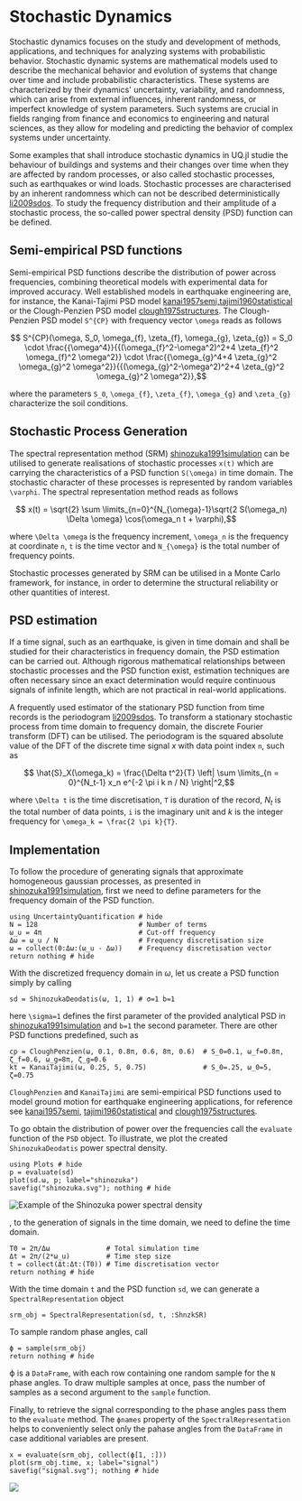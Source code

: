 # Stochastic Dynamics

Stochastic dynamics focuses on the study and development of methods, applications, and techniques for analyzing systems with probabilistic behavior. Stochastic dynamic systems are mathematical models used to describe the mechanical behavior and evolution of systems that change over time and include probabilistic characteristics. These systems are characterized by their dynamics' uncertainty, variability, and randomness, which can arise from external influences, inherent randomness, or imperfect knowledge of system parameters. Such systems are crucial in fields ranging from finance and economics to engineering and natural sciences, as they allow for modeling and predicting the behavior of complex systems under uncertainty.

Some examples that shall introduce stochastic dynamics in UQ.jl studie the behaviour of buildings and systems and their changes over time when they are affected by random processes, or also called stochastic processes, such as earthquakes or wind loads. Stochastic processes are characterised by an inherent randomness which can not be described deterministically [li2009sdos](@cite). To study the frequency distribution and their amplitude of a stochastic process, the so-called power spectral density (PSD) function can be defined.

## Semi-empirical PSD functions

Semi-empirical PSD functions describe the distribution of power across frequencies, combining theoretical models with experimental data for improved accuracy. Well established models in earthquake engineering are, for instance, the Kanai-Tajimi PSD model [kanai1957semi,tajimi1960statistical](@cite) or the Clough-Penzien PSD model [clough1975structures](@cite). The Clough-Penzien PSD model ``S^{CP}`` with frequency vector ``\omega`` reads as follows

```math
    S^{CP}(\omega, S_0, \omega_{f}, \zeta_{f}, \omega_{g}, \zeta_{g}) = S_0 \cdot \frac{{\omega^4}}{{(\omega_{f}^2-\omega^2)^2+4  \zeta_{f}^2  \omega_{f}^2  \omega^2}} \cdot \frac{{\omega_{g}^4+4  \zeta_{g}^2  \omega_{g}^2  \omega^2}}{{(\omega_{g}^2-\omega^2)^2+4  \zeta_{g}^2  \omega_{g}^2  \omega^2}},
```

where the parameters ``S_0``, ``\omega_{f}``, ``\zeta_{f}``, ``\omega_{g}`` and ``\zeta_{g}`` characterize the soil conditions.

## Stochastic Process Generation

The spectral representation method (SRM) [shinozuka1991simulation](@cite) can be utilised to generate realisations of stochastic processes ``x(t)`` which are carrying the characteristics of a PSD function ``S(\omega)`` in time domain. The stochastic character of these processes is represented by random variables ``\varphi``. The spectral representation method reads as follows

```math
    x(t) = \sqrt{2} \sum \limits_{n=0}^{N_{\omega}-1}\sqrt{2 S(\omega_n) \Delta \omega} \cos(\omega_n t + \varphi),
```

where ``\Delta \omega`` is the frequency increment, ``\omega_n`` is the frequency at coordinate ``n``, ``t`` is the time vector and ``N_{\omega}`` is the total number of frequency points.

Stochastic processes generated by SRM can be utilised in a Monte Carlo framework, for instance, in order to determine the structural reliability or other quantities of interest.

## PSD estimation

If a time signal, such as an earthquake, is given in time domain and shall be studied for their characteristics in frequency domain, the PSD estimation can be carried out. Although rigorous mathematical relationships between stochastic processes and the PSD function exist, estimation techniques are often necessary since an exact determination would require continuous signals of infinite length, which are not practical in real-world applications.

A frequently used estimator of the stationary PSD function from time records is the periodogram [li2009sdos](@cite). To transform a stationary stochastic process from time domain to frequency domain, the discrete Fourier transform (DFT) can be utilised. The periodogram is the squared absolute value of the DFT of the discrete time signal $x$ with data point index ``n``, such as

```math
    \hat{S}_X(\omega_k) = \frac{\Delta t^2}{T} \left| \sum \limits_{n = 0}^{N_t-1} x_n e^{-2 \pi i k n / N} \right|^2,
```

where ``\Delta t`` is the time discretisation, ``T`` is duration of the record, $N_t$ is the total number of data points, ``i`` is the imaginary unit and $k$ is the integer frequency for ``\omega_k = \frac{2 \pi k}{T}``.

## Implementation

To follow the procedure of generating signals that approximate homogeneous gaussian processes, as presented in [shinozuka1991simulation](@cite), first we need to define parameters for the frequency domain of the PSD function.

```@example ShinozukaPSDestimation
using UncertaintyQuantification # hide
N = 128                         # Number of terms
ω_u = 4π                        # Cut-off frequency
Δω = ω_u / N                    # Frequency discretisation size
ω = collect(0:Δω:(ω_u - Δω))    # Frequency discretisation vector
return nothing # hide
```

With the discretized frequency domain in $\omega$, let us create a PSD function simply by calling

```@example ShinozukaPSDestimation
sd = ShinozukaDeodatis(ω, 1, 1) # σ=1 b=1
```

here ``\sigma=1`` defines the first parameter of the provided analytical PSD in [shinozuka1991simulation](@cite) and ``b=1`` the second parameter. There are other PSD functions predefined, such as

```@example ShinozukaPSDestimation
cp = CloughPenzien(ω, 0.1, 0.8π, 0.6, 8π, 0.6)  # S_0=0.1, ω_f=0.8π, ζ_f=0.6, ω_g=8π, ζ_g=0.6
kt = KanaiTajimi(ω, 0.25, 5, 0.75)              # S_0=.25, ω_0=5, ζ=0.75
```

`CloughPenzien` and `KanaiTajimi` are semi-empirical PSD functions used to model ground motion for earthquake engineering applications, for reference see [kanai1957semi](@cite), [tajimi1960statistical](@cite) and [clough1975structures](@cite).

To go obtain the distribution of power over the frequencies call the `evaluate` function of the `PSD` object. To illustrate, we plot the created `ShinozukaDeodatis` power spectral density.

```@example ShinozukaPSDestimation
using Plots # hide
p = evaluate(sd)
plot(sd.ω, p; label="shinozuka")
savefig("shinozuka.svg"); nothing # hide
```

![Example of the Shinozuka power spectral density](shinozuka.svg)

, to the generation of signals in the time domain, we need to define the time domain.

```@example ShinozukaPSDestimation
T0 = 2π/Δω              # Total simulation time
Δt = 2π/(2*ω_u)         # Time step size
t = collect(Δt:Δt:(T0)) # Time discretisation vector
return nothing # hide
```

With the time domain `t` and the PSD function `sd`, we can generate a `SpectralRepresentation` object

```@example ShinozukaPSDestimation
srm_obj = SpectralRepresentation(sd, t, :ShnzkSR)
```

To sample random phase angles, call

```@example ShinozukaPSDestimation
ϕ = sample(srm_obj)
return nothing # hide
```

ϕ is a `DataFrame`, with each row containing one random sample for the `N` phase angles. To draw multiple samples at once, pass the number of samples as a second argument to the `sample` function.

Finally, to retrieve the signal corresponding to the phase angles  pass them to the `evaluate` method. The `ϕnames` property of the `SpectralRepresentation` helps to conveniently select only the pahase angles from the `DataFrame` in case additional variables are present.

```@example ShinozukaPSDestimation
x = evaluate(srm_obj, collect(ϕ[1, :]))
plot(srm_obj.time, x; label="signal")
savefig("signal.svg"); nothing # hide
```

![](signal.svg)
